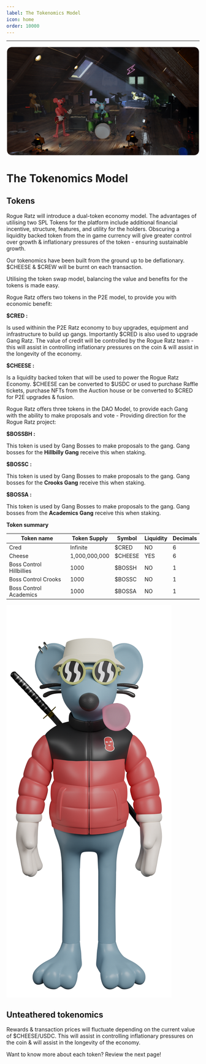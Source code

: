 ```yaml
---
label: The Tokenomics Model
icon: home
order: 10000
---
```


---
![](../static/banner.png)

# The Tokenomics Model

## Tokens

Rogue Ratz will introduce a dual-token economy model. The advantages of utilising two SPL Tokens for the platform include additional financial incentive, structure, features, and utility for the holders. Obscuring a liquidity backed token from the in game currency will give greater control over growth & inflationary pressures of the token - ensuring sustainable growth. 

Our tokenomics have been built from the ground up to be deflationary. $CHEESE & $CREW will be burnt on each transaction. 

Utilising the token swap model, balancing the value and benefits for the tokens is made easy.

Rogue Ratz offers two tokens in the P2E model, to provide you with economic benefit:

**$CRED :**

 Is used withinin the P2E Ratz economy to buy upgrades, equipment and infrastructure to build up gangs. Importantly $CRED is also used to upgrade Gang Ratz. The value of credit will be controlled by the Rogue Ratz team - this will assist in controlling inflationary pressures on the coin & will assist in the longevity of the economy.

**$CHEESE :**

 Is a liquidity backed token that will be used to power the Rogue Ratz Economy. $CHEESE can be converted to $USDC or used to purchase Raffle tickets, purchase NFTs from the Auction house or be converted to $CRED for P2E upgrades & fusion.

Rogue Ratz offers three tokens in the DAO Model, to provide each Gang with the ability to make proposals and vote - Providing direction for the Rogue Ratz project:

**$BOSSBH :** 

This token is used by Gang Bosses to make proposals to the gang. Gang bosses for the **Hillbilly Gang** receive this when staking. 

**$BOSSC :**

This token is used by Gang Bosses to make proposals to the gang. Gang bosses for the **Crooks Gang** receive this when staking. 

**$BOSSA :** 

This token is used by Gang Bosses to make proposals to the gang. Gang bosses from the **Academics Gang** receive this when staking. 

**Token summary**

| Token name | Token Supply | Symbol  | Liquidity | Decimals  |
| --- | --- | --- | --- | --- |
| Cred | Infinite | $CRED | NO | 6 |
| Cheese | 1,000,000,000 | $CHEESE | YES | 6 |
| Boss Control Hillbillies | 1000 | $BOSSH | NO | 1 |
| Boss Control Crooks | 1000 | $BOSSC | NO | 1 |
| Boss Control Academics | 1000 | $BOSSA | NO | 1 |

![](../static/rat7.png)

## Unteathered tokenomics

Rewards & transaction prices will fluctuate depending on the current value of $CHEESE/USDC. 
This will assist in controlling inflationary pressures on the coin & will assist in the longevity of the economy.

Want to know more about each token? Review the next page!
